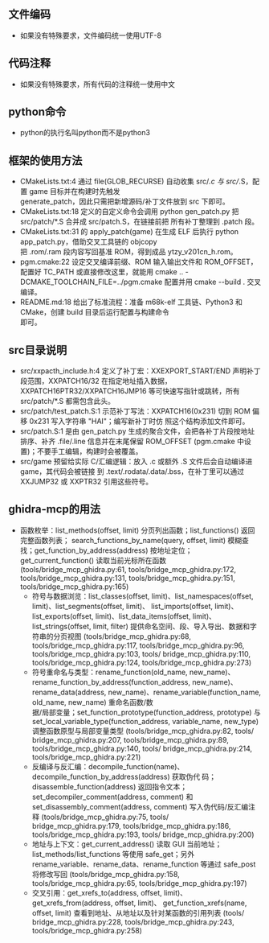 ## 文件编码
- 如果没有特殊要求，文件编码统一使用UTF-8

## 代码注释
- 如果没有特殊要求，所有代码的注释统一使用中文

## python命令
- python的执行名叫python而不是python3

## 框架的使用方法
  - CMakeLists.txt:4 通过 file(GLOB_RECURSE) 自动收集 src/*.c 与 src/*.S，配置 game 目标并在构建时先触发        
  generate_patch，因此只需把新增源码/补丁文件放到 src 下即可。
  - CMakeLists.txt:18 定义的自定义命令会调用 python gen_patch.py 把 src/patch/*.S 合并成 src/patch.S，在链接前把
  所有补丁整理到 .patch 段。
  - CMakeLists.txt:31 的 apply_patch(game) 在生成 ELF 后执行 python app_patch.py，借助交叉工具链的 objcopy      
  把 .rom/.ram 段内容写回基准 ROM，得到成品 ytzy_v201cn_h.rom。
  - pgm.cmake:22 设定交叉编译前缀、ROM 输入输出文件和 ROM_OFFSET，配置好 TC_PATH 或直接修改这里，就能用 cmake ..  -DCMAKE_TOOLCHAIN_FILE=../pgm.cmake 配置并用 cmake --build . 交叉编译。
  - README.md:18 给出了标准流程：准备 m68k-elf 工具链、Python3 和 CMake，创建 build 目录后运行配置与构建命令    
  即可。

## src目录说明

  - src/xxpacth_include.h:4 定义了补丁宏：XXEXPORT_START/END 声明补丁段范围，XXPATCH16/32 在指定地址插入数据，  
  XXPATCH16PTR32/XXPATCH16JMP16 等可快速写指针或跳转，所有 src/patch/*.S 都需包含此头。
  - src/patch/test_patch.S:1 示范补丁写法：XXPATCH16(0x231) 切到 ROM 偏移 0x231 写入字符串 "HAI"；编写新补丁时仿
  照这个结构添加文件即可。
  - src/patch.S:1 是由 gen_patch.py 生成的聚合文件，会把各补丁片段按地址排序、补齐 .file/.line 信息并在末尾保留 
  ROM_OFFSET (pgm.cmake 中设置)；不要手工编辑，构建时会被覆盖。
  - src/game 预留给实际 C/汇编逻辑：放入 .c 或额外 .S 文件后会自动编译进 game，其代码会被链接
  到 .text/.rodata/.data/.bss，在补丁里可以通过 XXJUMP32 或 XXPTR32 引用这些符号。

## ghidra-mcp的用法
- 函数枚举：list_methods(offset, limit) 分页列出函数；list_functions() 返回完整函数列表；
  search_functions_by_name(query, offset, limit) 模糊查找；get_function_by_address(address) 按地址定位；        
  get_current_function() 读取当前光标所在函数 (tools/bridge_mcp_ghidra.py:61, tools/bridge_mcp_ghidra.py:172,   
  tools/bridge_mcp_ghidra.py:131, tools/bridge_mcp_ghidra.py:151, tools/bridge_mcp_ghidra.py:165)
  - 符号与数据浏览：list_classes(offset, limit)、list_namespaces(offset, limit)、list_segments(offset, limit)、 
  list_imports(offset, limit)、list_exports(offset, limit)、list_data_items(offset, limit)、list_strings(offset,  limit, filter) 提供命名空间、段、导入导出、数据和字符串的分页视图 (tools/bridge_mcp_ghidra.py:68,
  tools/bridge_mcp_ghidra.py:117, tools/bridge_mcp_ghidra.py:96, tools/bridge_mcp_ghidra.py:103, tools/
  bridge_mcp_ghidra.py:110, tools/bridge_mcp_ghidra.py:124, tools/bridge_mcp_ghidra.py:273)
  - 符号重命名与类型：rename_function(old_name, new_name)、rename_function_by_address(function_address,
  new_name)、rename_data(address, new_name)、rename_variable(function_name, old_name, new_name) 重命名函数/数   
  据/局部变量；set_function_prototype(function_address, prototype) 与 set_local_variable_type(function_address, 
  variable_name, new_type) 调整函数原型与局部变量类型 (tools/bridge_mcp_ghidra.py:82, tools/
  bridge_mcp_ghidra.py:207, tools/bridge_mcp_ghidra.py:89, tools/bridge_mcp_ghidra.py:140, tools/
  bridge_mcp_ghidra.py:214, tools/bridge_mcp_ghidra.py:221)
  - 反编译与反汇编：decompile_function(name)、decompile_function_by_address(address) 获取伪代
  码；disassemble_function(address) 返回指令文本；set_decompiler_comment(address, comment) 和
  set_disassembly_comment(address, comment) 写入伪代码/反汇编注释 (tools/bridge_mcp_ghidra.py:75, tools/        
  bridge_mcp_ghidra.py:179, tools/bridge_mcp_ghidra.py:186, tools/bridge_mcp_ghidra.py:193, tools/
  bridge_mcp_ghidra.py:200)
  - 地址与上下文：get_current_address() 读取 GUI 当前地址；list_methods/list_functions 等使用 safe_get；另外    
  rename_variable、rename_data、rename_function 等通过 safe_post 将修改写回 (tools/bridge_mcp_ghidra.py:158,    
  tools/bridge_mcp_ghidra.py:65, tools/bridge_mcp_ghidra.py:197)
  - 交叉引用：get_xrefs_to(address, offset, limit)、get_xrefs_from(address, offset, limit)、
  get_function_xrefs(name, offset, limit) 查看到地址、从地址以及针对某函数的引用列表 (tools/
  bridge_mcp_ghidra.py:228, tools/bridge_mcp_ghidra.py:243, tools/bridge_mcp_ghidra.py:258)